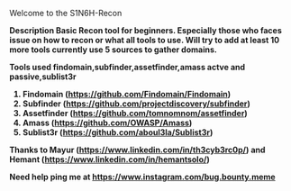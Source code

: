 Welcome to the S1N6H-Recon

<b>Description<b>
Basic Recon tool for beginners. Especially those who faces issue on how to recon or what all tools to use. Will try to add at least 10 more tools currently use 5 sources to gather domains. 

Tools used
findomain,subfinder,assetfinder,amass actve and passive,sublist3r
1. Findomain (https://github.com/Findomain/Findomain)
2. Subfinder (https://github.com/projectdiscovery/subfinder)
3. Assetfinder (https://github.com/tomnomnom/assetfinder)
4. Amass (https://github.com/OWASP/Amass)
5. Sublist3r (https://github.com/aboul3la/Sublist3r)

Thanks to Mayur (https://www.linkedin.com/in/th3cyb3rc0p/) and Hemant (https://www.linkedin.com/in/hemantsolo/)

Need help ping me at https://www.instagram.com/bug.bounty.meme
